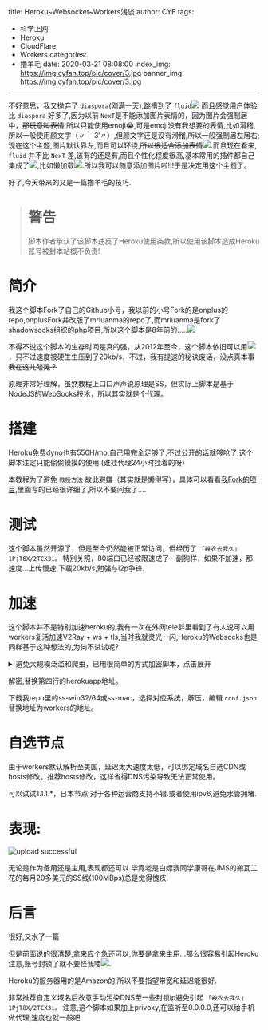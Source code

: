 title: Heroku~Websocket~Workers浅谈
author: CYF
tags:
  - 科学上网
  - Heroku
  - CloudFlare
  - Workers
categories:
  - 撸羊毛
date: 2020-03-21 08:08:00
index_img: https://img.cyfan.top/pic/cover/3.jpg
banner_img: https://img.cyfan.top/pic/cover/3.jpg
---
不好意思，我又抛弃了 `diaspora`(刚满一天),跳槽到了 `fluid`<img src="https://img.cyfan.top/pic/moji/huaji.png"> 而且感觉用户体验比 `diaspora` 好多了,因为以前 `NexT`是不能添加图片表情的，因为图片会强制居中，~~那玩意叫表情~~,所以只能使用emoji😭,可是emoji没有我想要的表情,<span class="heimu">比如滑稽</span>,所以一般使用颜文字（〃｀ 3′〃）,<span class="heimu">但颜文字还是没有滑稽</span>,所以一般强制居左居右;现在这个主题,图片默认靠左,而且可以环绕,~~所以很适合添加表情~~<img src="https://img.cyfan.top/pic/moji/yhuaji.png">.而且现在看来, `fluid` 并不比 `NexT` 差,该有的还是有,而且个性化程度很高,基本常用的插件都自己集成了<img src="https://img.cyfan.top/pic/moji/xy.png">,比如懒加载<img src="https://img.cyfan.top/pic/moji/zhuaji.png">.所以我可以随意添加图片啦!!!于是决定用这个主题了。

好了,今天带来的又是一篇撸羊毛的技巧.


> # 警告
> 脚本作者承认了该脚本违反了Heroku使用条款,所以使用该脚本造成Heroku账号被封本站概不负责!

# 简介

我这个脚本Fork了自己的Github小号，我以前的小号Fork的是onplus的repo,onplusFork并改版了mrluanma的repo了,而mrluanma是fork了shadowsocks组织的php项目,所以这个脚本是8年前的.....<img src="https://img.cyfan.top/pic/moji/lh.png">

不得不说这个脚本的生存时间是真的强，从2012年至今，这个脚本依旧可以用<img src="https://img.cyfan.top/pic/moji/xy.png">，只不过速度被硬生生压到了20kb/s，不过，我有提速的秘诀~~废话，没点真本事我在这儿瞎晃？~~

原理非常好理解，虽然教程上口口声声说原理是SS，但实际上脚本是基于NodeJS的WebSocks技术，所以其实就是个代理。

# 搭建

Heroku免费dyno也有550H/mo,自己用完全足够了,不过公开的话就够呛了,这个脚本注定只能偷偷摸摸的使用.(谁挂代理24小时挂着的呀)

本教程为了避免 `教授方法` 故此避嫌（其实就是懒得写），具体可以看看[我Fork的项目](https://github.com/ChenYFan/shadowsocks-heroku),里面写的已经很详细了,所以不要问我了....

# 测试

这个脚本虽然开源了，但是至今仍然能被正常访问，但经历了 `「羲农去我久」1PjT8X/2TCX3i。` 特别关照，80端口已经被限速成了一副狗样，如果不加速，那速度...上传慢速,下载20kb/s,勉强与i2p争锋.

# 加速

这个脚本并不是特别加速heroku的,我有一次在外网tele群里看到了有人说可以用workers复活加速V2Ray + ws + tls,当时我就灵光一闪,Heroku的Websocks也是同样基于这种想法的,为何不试试呢?

<details>
<summary>避免大规模泛滥和爬虫，已用很简单的方式加密脚本，点击展开</summary>

```
YWRkRXZlbnRMaXN0ZW5lciUyOCUwQSUyMmZldGNoJTIyJTJDZXZlbnQlMjAlM0QlM0UlMjAlN0IlMEFsZXQlMjB1cmwlM0RuZXclMjBVUkwlMjhldmVudC5yZXF1ZXN0LnVybCUyOSUzQiUwQXVybC5ob3N0bmFtZSUzRCUyMnNzLWJ5Y3lmLWV1MS5oZXJva3VhcHAuY29tJTIyJTNCJTBBbGV0JTIwcmVxdWVzdCUzRG5ldyUyMFJlcXVlc3QlMjh1cmwlMkNldmVudC5yZXF1ZXN0JTI5JTNCJTBBZXZlbnQuJTIwcmVzcG9uZFdpdGglMjglMEFmZXRjaCUyOHJlcXVlc3QlMjklMEElMjklMEElN0QlMEElMjk=
```

</details>


解密,替换第四行的herokuapp地址。

下载我repo里的ss-win32/64或ss-mac，选择对应系统，解压，编辑 `conf.json` 替换地址为workers的地址。

# 自选节点

由于workers默认解析至美国，延迟太大速度太低，可以绑定域名自选CDN或hosts修改。推荐hosts修改，这样省得DNS污染导致无法正常使用。

可以试试1.1.1.\*，日本节点,对于各种运营商支持不错.或者使用ipv6,避免水管拥堵.

# 表现:


![upload successful](https://img.cyfan.top/pic/post/pasted-77.png)

无论是作为备用还是主用,表现都还可以.毕竟老是白嫖我同学康哥在JMS的搬瓦工花的每月20多美元的SS线(100MBps)总是觉得愧疚.


# 后言

<span class="heimu">~~很好,又水了一篇~~</span>

但是前面说的很清楚,拿来应个急还可以,你要是拿来主用...那么很容易引起Heroku注意,账号封锁了就不要怪我喽<img src="https://img.cyfan.top/pic/moji/huaji.png">.

Heroku的服务器用的是Amazon的,所以不要指望带宽和延迟能很好.

非常推荐自定义域名后故意手动污染DNS至一些封锁ip避免引起 `「羲农去我久」1PjT8X/2TCX3i。` 注意,这个脚本如果加上privoxy,在监听至0.0.0.0,还可以给手机做代理,速度也就一般吧.


